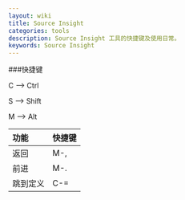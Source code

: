 ```yaml
---
layout: wiki
title: Source Insight
categories: tools
description: Source Insight 工具的快捷键及使用日常。
keywords: Source Insight
---
```


###快捷键

C --> Ctrl

S --> Shift

M --> Alt

| 功能     | 快捷键 |
|:---------|:-------|
| 返回     | M-,    |
| 前进     | M-.    |
| 跳到定义 | C-=    |
